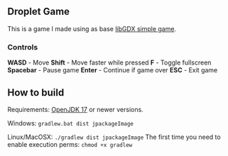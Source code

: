 ## Droplet Game

This is a game I made using as base [libGDX simple game](https://libgdx.com/wiki/start/a-simple-game).

### Controls

**WASD** - Move
**Shift** - Move faster while pressed
**F** - Toggle fullscreen
**Spacebar** - Pause game
**Enter** - Continue if game over
**ESC** - Exit game

## How to build

Requirements: [OpenJDK 17](https://www.azul.com/downloads/?version=java-17-lts&architecture=x86-64-bit&package=jdk#zulu) or newer versions.

Windows: ```gradlew.bat dist jpackageImage```

Linux/MacOSX: ```./gradlew dist jpackageImage``` The first time you need to enable execution perms: ```chmod +x gradlew```
